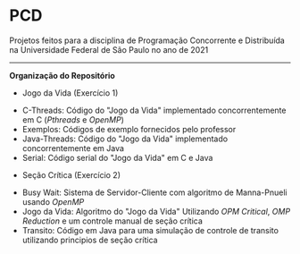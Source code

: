 # PCD
Projetos feitos para a disciplina de Programação Concorrente e Distribuída na Universidade Federal de São Paulo no ano de 2021

----

**Organização do Repositório**

+ Jogo da Vida (Exercício 1)
 - C-Threads: Código do "Jogo da Vida" implementado concorrentemente em C (_Pthreads_ e _OpenMP_)
 - Exemplos: Códigos de exemplo fornecidos pelo professor
 - Java-Threads: Código do "Jogo da Vida" implementado concorrentemente em Java
 - Serial: Código serial do "Jogo da Vida" em C e Java
+ Seção Crítica (Exercício 2)
 - Busy Wait: Sistema de Servidor-Cliente com algoritmo de Manna-Pnueli usando _OpenMP_
 - Jogo da Vida: Algoritmo do "Jogo da Vida" Utilizando _OPM Critical_, _OMP Reduction_ e um controle manual de seção crítica
 - Transito: Código em Java para uma simulação de controle de transito utilizando principios de seção crítica